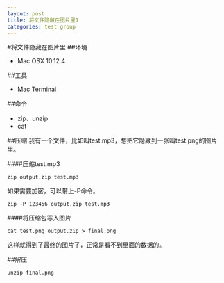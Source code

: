 ```yaml
---
layout: post
title: 将文件隐藏在图片里1
categories: test group
---
```

#将文件隐藏在图片里
##环境
* Mac OSX 10.12.4

##工具
* Mac Terminal

##命令
* zip、unzip
* cat

##压缩
我有一个文件，比如叫test.mp3，想把它隐藏到一张叫test.png的图片里。

####压缩test.mp3

```
zip output.zip test.mp3
```

如果需要加密，可以带上-P命令。

```
zip -P 123456 output.zip test.mp3
```

####将压缩包写入图片
```
cat test.png output.zip > final.png
```
这样就得到了最终的图片了，正常是看不到里面的数据的。

##解压
```
unzip final.png 
```